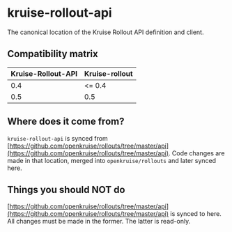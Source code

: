 # kruise-rollout-api
The canonical location of the Kruise Rollout API definition and client.


## Compatibility matrix

| Kruise-Rollout-API |  Kruise-rollout  |
|--------------------|------------------|
| 0.4                | <= 0.4           | 
| 0.5                |  0.5             |

## Where does it come from?

`kruise-rollout-api` is synced from [https://github.com/openkruise/rollouts/tree/master/api](https://github.com/openkruise/rollouts/tree/master/api).
Code changes are made in that location, merged into `openkruise/rollouts` and later synced here.

## Things you should NOT do

[https://github.com/openkruise/rollouts/tree/master/api](https://github.com/openkruise/rollouts/tree/master/api) is synced to here.
All changes must be made in the former. The latter is read-only.
